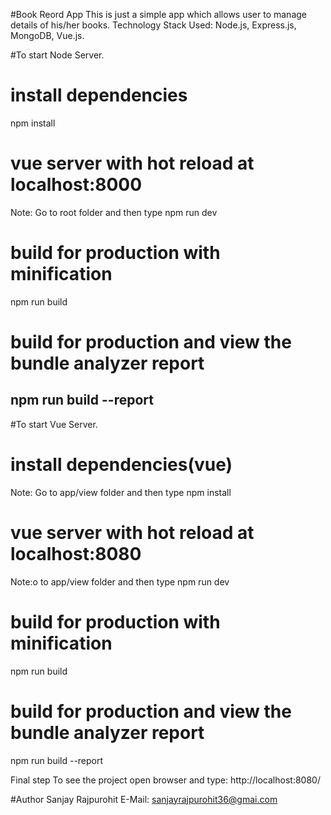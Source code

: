 #Book Reord App
This is just a simple app which allows user to manage details of his/her books.
Technology Stack Used: Node.js, Express.js, MongoDB, Vue.js.

#To start Node Server.
# install dependencies
npm install

# vue server with hot reload at localhost:8000
Note: Go to root folder and then type
npm run dev

# build for production with minification
npm run build

# build for production and view the bundle analyzer report
npm run build --report
-------------------------------------------------------------

#To start Vue Server.
# install dependencies(vue)
Note: Go to app/view folder and then type
npm install

# vue server with hot reload at localhost:8080
Note:o to app/view folder and then type
npm run dev

# build for production with minification
npm run build

# build for production and view the bundle analyzer report
npm run build --report

Final step
To see the project open browser and type: 
http://localhost:8080/

#Author
Sanjay Rajpurohit
E-Mail: sanjayrajpurohit36@gmai.com